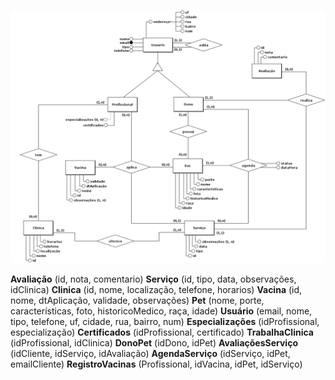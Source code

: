 ![DER](petcare.png)

**Avaliação** (id, nota, comentario)
**Serviço** (id, tipo, data, observações, idClinica)
**Clinica** (id, nome, localização, telefone, horarios)
**Vacina** (id, nome, dtAplicação, validade, observações)
**Pet** (nome, porte, características, foto, historicoMedico, raça, idade)
**Usuário** (email, nome, tipo, telefone, uf, cidade, rua, bairro, num)
**Especializações** (idProfissional, especialização)
**Certificados** (idProfissional, certificado)
**TrabalhaClinica** (idProfissional, idClinica)
**DonoPet** (idDono, idPet)
**AvaliaçõesServiço** (idCliente, idServiço, idAvaliação)
**AgendaServiço** (idServiço, idPet, emailCliente)
**RegistroVacinas** (Profissional, idVacina, idPet, idServiço)
